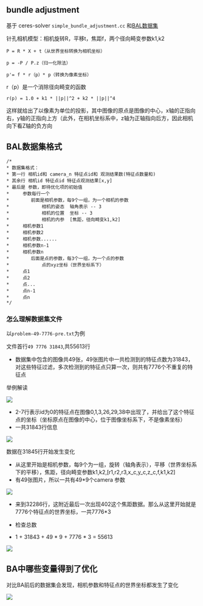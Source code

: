 
## bundle adjustment

基于 ceres-solver `simple_bundle_adjustment.cc` 和[BAL数据集](https://grail.cs.washington.edu/projects/bal/ladybug.html/problem-49-7776-pre.txt.bz2)

针孔相机模型：相机旋转R，平移t，焦距f，两个径向畸变参数k1,k2

```
P = R * X + t（从世界坐标转换为相机坐标）

p = -P / P.z（归一化除法）

p'= f * r（p）* p（转换为像素坐标）
```

r（p）是一个消除径向畸变的函数

`r(p) = 1.0 + k1 * ||p||^2 + k2 * ||p||^4`

这样就给出了以像素为单位的投影，其中图像的原点是图像的中心，x轴的正指向右，y轴的正指向上方（此外，在相机坐标系中，z轴为正轴指向后方，因此相机向下看Z轴的负方向

## BAL数据集格式

```
/*
* 数据集格式：  
* 第一行 相机id和 camera_n 特征点id和 观测结果数(特征点数量和)
* 其余行 相机id 特征点id 特征点观测结果[x,y]  
* 最后是 参数，即待优化项的初始值  
*     参数每行一个  
*        前面是相机参数，每9个一组，为一个相机的参数  
*            相机的姿态  轴角表示 -- 3
*            相机的位置  坐标 -- 3
*            相机的内参  [焦距，径向畸变k1,k2]
*     相机参数1
*     相机参数2
*     相机参数......
*     相机参数n-1
*     相机参数n
*        后面是点的参数，每3个一组，为一个点的参数  
*            点的xyz坐标（世界坐标系下）
*     点1
*     点2
*     点...
*     点n-1
*     点n
*/
```

### 怎么理解数据集文件

以`problem-49-7776-pre.txt`为例

文件首行`49 7776 31843`,共55613行
- 数据集中包含的图像共49张，49张图片中一共检测到的特征点数为31843，对这些特征过滤，多次检测到的特征点只算一次，则共有7776个不重复的特征点

举例解读

![](./img/bundle_adjust/ab_1.png)

- 2-7行表示id为0的特征点在图像0,1,3,26,29,38中出现了，并给出了这个特征点的坐标（坐标原点在图像的中心，位于图像坐标系下，不是像素坐标）
- 一共31843行信息

![](./img/bundle_adjust/ba_2.png)

数据在31845行开始发生变化
- 从这里开始是相机参数，每9个为一组，旋转（轴角表示），平移（世界坐标系下的平移），焦距，径向畸变参数k1,k2,[r1,r2,r3,x_c,y_c,z_c,f,k1,k2]
- 有49张图片，所以一共有49*9个camera 参数

![](./img/bundle_adjust/ba_3.png)

- 来到32286行，这附近最后一次出现402这个焦距数据。那么从这里开始就是7776个特征点的世界坐标，一共7776*3

- 检查总数
- 1 + 31843 + 49 * 9 + 7776 * 3 = 55613

![](./img/bundle_adjust/ba_4.png)

## BA中哪些变量得到了优化

对比BA前后的数据集会发现，相机参数和特征点的世界坐标都发生了变化

![](./img/bundle_adjust/ba_5.png)
